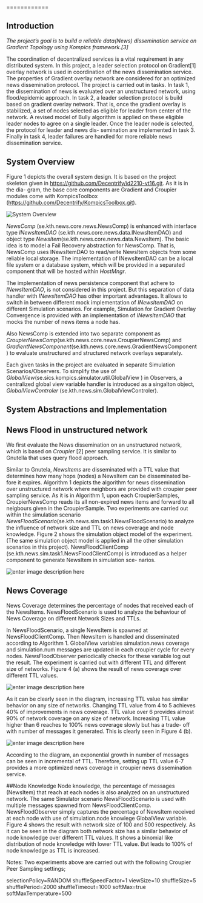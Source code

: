 
============

Introduction
------------------
*The project’s goal is to build a reliable data(News) dissemination service on Gradient Topology using Kompics framework.[3]*

The coordination of decentralized services is a vital requirement in any distributed system. In this project, a leader selection protocol on Gradient[1] overlay network is used in coordination of the news dissemination service. The properties of Gradient overlay network are considered for an optimized news dissemination protocol.
The project is carried out in tasks. In task 1, the dissemination of news is evaluated over an unstructured network, using flood/epidemic approach. In task 2, a leader selection protocol is build based on gradient overlay
network. That is, once the gradient overlay is stabilized, a set of nodes selected as eligible for leader from center of the network. A revised model of Bully algorithm is applied on these eligible leader nodes to agree on a single leader.
Once the leader node is selected, the protocol for leader and news dis- semination are implemented in task 3.
Finally in task 4, leader failures are handled for more reliable news dissemination service.

System Overview
------------------------
Figure 1 depicts the overall system design. It is based on the project skeleton given in https://github.com/Decentrify/id2210-vt16.git.  As it is in the dia- gram, the base core components are Gradient and Croupier modules come with KompicsToolbox (https://github.com/Decentrify/KompicsToolbox.git).

![System Overview](https://lh3.googleusercontent.com/-A3Clr1k_nIQNtu9h1uH4mp0I3C1_mrN2uFuujcUU2xzgJw8aFgY2cCIaRznCjlDwwf1xH_n=s0 "System Overview")


*NewsComp* (se.kth.news.core.news.NewsComp) is enhanced with interface type *INewsItemDAO* (se.kth.news.core.news.data.INewsItemDAO) and object type *NewsItem*(se.kth.news.core.news.data.NewsItem). The basic idea is to model a Fail Recovery abstraction for NewsComp. That is, NewsComp uses INewsItemDAO to read/write NewsItem objects from some reliable local storage. The implementation of INewsItemDAO can be a local file system or a database system, which will be provided in a separated component that will be hosted within *HostMngr*.

The implementation of news persistence component that adhere to *INewsItemDAO*, is not considered in this project. But this separation of data handler with *INewsItemDAO* has other important advantages. It allows to switch in between different mock implementation of *INewsItemDAO* on different Simulation scenarios. For example, Simulation for Gradient Overlay Convergence is provided with an implementation of *INewsItemDAO* that mocks the number of news items a node has.


Also NewsComp is extended into two separate component as *CroupierNewsComp*(se.kth.news.core.news.CroupierNewsComp) and *GradientNewsComponent*(se.kth.news.core.news.GradientNewsComponent) to evaluate unstructured and structured network overlays separately.

Each given tasks in the project are evaluated in separate Simulation Scenarios/Observers. To simplify the use of *GlobalView*(se.sics.kompics.simulator.util.GlobalView ) in Observers, a centralized global view variable handler is introduced as a singalton object, *GlobalViewControler* (se.kth.news.sim.GlobalViewControler).

System Abstractions and Implementation
----------------------------------------------------------
## News Flood in unstructured network
We first evaluate the News dissemination on an unstructured network, which is based on *Croupier* [2] peer sampling service. It is similar to Gnutella that uses query flood approach.

Similar to Gnutela, *NewsItems* are disseminated with a TTL value that determines how many hops (nodes) a NewsItem can be disseminated be- fore it expires. Algorithm 1 depicts the algorithm for news dissemination over unstructured network where neighbors are provided with croupier peer sampling service.
As it is in Algorithm 1, upon each CroupierSamples, CroupierNewsComp reads its all non-expired news items and forward to all neigbours given in the CroupierSample.
Two experiments are carried out within the simulation scenario *NewsFloodScenario*(se.kth.news.sim.task1.NewsFloodScenario) to analyze the influence of network size and TTL on news coverage and node knowledge.
Figure 2 shows the simulation object model of the experiment. (The same simulation object model is applied in all the other simulation scenarios in this project). NewsFloodClientComp (se.kth.news.sim.task1.NewsFloodClientComp) is introduced as a helper component to generate NewsItem in simulation sce- narios.

![enter image description here](https://lh3.googleusercontent.com/UwzUZBO9wQW0sNgf1xsRDwyiUwjDgRygxGhs19iahotxsC-y6OQ2bjj_Yd9bmUbDGybLqCux=s0 "News Flood Simulation Component Overview")

## News Coverage
News Coverage determines the percentage of nodes that received each of the NewsItems. NewsFloodScenario is used to analyze the behaviour of News Coverage on different Network Sizes and TTLs.

In NewsFloodScenario, a single NewsItem is spawned at NewsFloodClientComp. Then NewsItem is handled and disseminated according to Algorithm 1. GlobalView variables simulation.news coverage and simulation.num messages are updated in each croupier cycle for every nodes. NewsFloodObserver periodically checks for these variable log out the result.
The experiment is carried out with different TTL and different size of networks. Figure 4 (a) shows the result of news coverage over different TTL values.  

![enter image description here](https://lh3.googleusercontent.com/jDmFVd5jiaS-uHRpirhH18wdN6wuVVpoKyOp6LnfxU94UDluSkGA9HkzOjgb5RNEnXUenuRe=s0 "News Coverage over TTL")

As it can be clearly seen in the diagram, increasing TTL value has similar behavior on any size of networks. Changing TTL value from 4 to 5 achieves 40% of improvements in news coverage. TTL value over 6 provides almost 90% of network coverage on any size of network. Increasing TTL value higher than 6 reaches to 100% news coverage slowly but has a trade- off with number of messages it generated. This is clearly seen in Figure 4 (b). 

![enter image description here](https://lh3.googleusercontent.com/M5XhbOKWkQ0JosaHpp3a0ywoC6CXIRUSERGDa2KxaYCjPtgNOqpP2YypGFZjOqR-IGtD3OX-=s0 "News coverage vs Number of messages over TTL")

According to the diagram, an exponential growth in number of messages can be seen in incremental of TTL. Therefore, setting up TTL value 6-7 provides a more optimized news coverage in croupier news dissemination service.

##Node Knowledge
Node knowledge, the percentage of messages (NewsItem) that reach at each nodes is also analyzed on an unstructured network. The same Simulator scenario NewsFloodScenario is used with multiple messages spawned from NewsFloodClientComp. NewsFloodObserver simply captures the percentage of NewsItem received at each node with use of simulation.node knowlege GlobalView variable. Figure 4 shows the result with network size of 100 and 500 respectively. As it can be seen in the diagram both network size has a similar behavior of node knowledge over different TTL values. It shows a binomial like distribution of node knowledge with lower TTL value. But leads to 100% of node knowledge as TTL is increased.

Notes: Two experiments above are carried out with the following Croupier Peer Sampling settings;

> 
selectionPolicy=RANDOM
shuffleSpeedFactor=1
viewSize=10
shuffleSize=5
shufflePeriod=2000
shuffleTimeout=1000
softMax=true
softMaxTemperature=500


